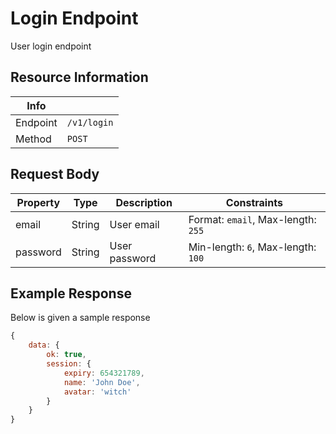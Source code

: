 # Login Endpoint

User login endpoint

## Resource Information

| Info     |             |
| -------- | ----------- |
| Endpoint | `/v1/login` |
| Method   | `POST`      |

## Request Body

| Property | Type   | Description   | Constraints                        |
| -------- | ------ | ------------- | ---------------------------------- |
| email    | String | User email    | Format: `email`, Max-length: `255` |
| password | String | User password | Min-length: `6`, Max-length: `100` |

## Example Response

Below is given a sample response

```javascript
{
    data: {
        ok: true,
        session: {
            expiry: 654321789,
            name: 'John Doe',
            avatar: 'witch'
        }
	}
}
```
